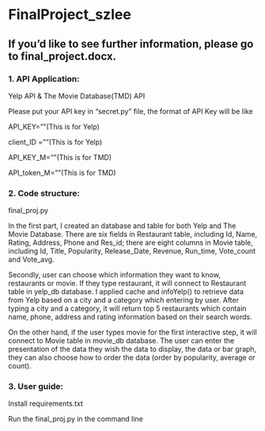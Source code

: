 # FinalProject_szlee
## If you’d like to see further information, please go to final_project.docx.

### 1. API Application:
Yelp API & The Movie Database(TMD) API 

Please put your API key in “secret.py” file, the format of API Key will be like

API_KEY=””(This is for Yelp)

client_ID =””(This is for Yelp)

API_KEY_M=””(This is for TMD)

API_token_M=””(This is for TMD)

### 2. Code structure:
final_proj.py

In the first part, I created an database and table for both Yelp and The Movie Database. There are six fields in Restaurant table, including Id, Name, Rating, Address, Phone and Res_id; there are eight columns in Movie table, including Id, Title, Popularity, Release_Date, Revenue, Run_time, Vote_count and Vote_avg.

Secondly, user can choose which information they want to know, restaurants or movie. If they type restaurant, it will connect to Restaurant table in yelp_db database. I applied cache and infoYelp() to retrieve data from Yelp based on a city and a category which entering by user. After typing a city and a category, it will return top 5 restaurants which contain name, phone, address and rating information based on their search words.

On the other hand, if the user types movie for the first interactive step, it will connect to Movie table in movie_db database. The user can enter the presentation of the data they wish the data to display, the data or bar graph, they can also choose how to order the data (order by popularity, average or count). 

### 3. User guide:
Install requirements.txt

Run the final_proj.py in the command line
